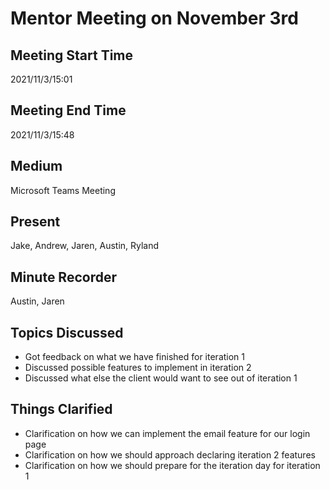 # Mentor Meeting on November 3rd
## Meeting Start Time
2021/11/3/15:01

## Meeting End Time
2021/11/3/15:48

## Medium
Microsoft Teams Meeting

## Present
Jake, Andrew, Jaren, Austin, Ryland

## Minute Recorder
Austin, Jaren

## Topics Discussed
<ul>
    <li>Got feedback on what we have finished for iteration 1
    <li>Discussed possible features to implement in iteration 2
    <li>Discussed what else the client would want to see out of iteration 1
</ul>

## Things Clarified
<ul>
    <li>Clarification on how we can implement the email feature for our login page
    <li>Clarification on how we should approach declaring iteration 2 features
    <li>Clarification on how we should prepare for the iteration day for iteration 1
</ul>